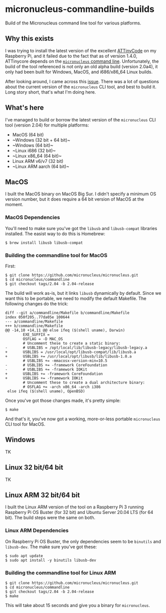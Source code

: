 # micronucleus-commandline-builds

Build of the Micronucleus command line tool for various platforms.

## Why this exists

I was trying to install the latest version of the excellent [ATTinyCode](https://github.com/SpenceKonde/ATTinyCore) on my Raspberry Pi, and it failed due to the fact that as of version 1.4.0, ATTinycore depends on the [`micronucleus` command line](https://github.com/micronucleus/micronucleus/tree/master/commandline). Unfortunately, the build of the tool referenced is not only an old alpha build (version 2.0a4), it only had been built for Windows, MacOS, and i686/x86_64 Linux builds.

After looking around, I came across this [issue](https://github.com/SpenceKonde/ATTinyCore/issues/465). There was a lot of questions about the current version of the `micronucleus` CLI tool, and best to build it. Long story short, that's what I'm doing here.

## What's here

I've managed to build or borrow the latest version of the `micronucleus` CLI tool (version 2.04) for multiple platforms:

- MacOS (64 bit)
- ~Windows (32 bit + 64 bit)~
- ~Windows (64 bit)~
- ~Linux i686 (32 bit)~
- ~Linux x86_64 (64 bit)~
- Linux ARM v6/v7 (32 bit)
- ~Linux ARM aarch (64 bit)~

## MacOS

I built the MacOS binary on MacOS Big Sur. I didn't specify a minimum OS version number, but it does require a 64 bit version of MacOS at the moment.

### MacOS Dependencies

You'll need to make sure you've got the `libusb` and `libusb-compat` libraries installed. The easist way to do this is Homebrew:

```
$ brew install libusb libusb-compat
```

### Building the commandline tool for MacOS

First:

```
$ git clone https://github.com/micronucleus/micronucleus.git
$ cd micronucleus/commandline
$ git checkout tags/2.04 -b 2.04-release
```

The build will work as-is, but it links `libusb` dynamically by default. Since we want this to be portable, we need to modify the default Makefile. The following changes do the trick:

```
diff --git a/commandline/Makefile b/commandline/Makefile
index 050f205..77da05e 100644
--- a/commandline/Makefile
+++ b/commandline/Makefile
@@ -14,10 +14,11 @@ else ifeq ($(shell uname), Darwin)
        EXE_SUFFIX =
        OSFLAG = -D MAC_OS
        # Uncomment these to create a static binary:
-       # USBLIBS = /opt/local/lib/libusb-legacy/libusb-legacy.a
+       USBLIBS = /usr/local/opt/libusb-compat/lib/libusb.a
+       USBLIBS += /usr/local/opt/libusb/lib/libusb-1.0.a
        # USBLIBS += -mmacosx-version-min=10.5
-       # USBLIBS += -framework CoreFoundation
-       # USBLIBS += -framework IOKit
+       USBLIBS += -framework CoreFoundation
+       USBLIBS += -framework IOKit
        # Uncomment these to create a dual architecture binary:
        # OSFLAG += -arch x86_64 -arch i386
 else ifeq ($(shell uname), OpenBSD)
```

Once you've got those changes made, it's pretty simple:

```
$ make
```

And that's it, you've now got a working, more-or-less portable `micronucleus` CLI tool for MacOS.

## Windows

TK

## Linux 32 bit/64 bit

TK

## Linux ARM 32 bit/64 bit

I built the Linux ARM version of the tool on a Raspberry Pi 3 running Raspberry Pi OS Buster (for 32 bit) and Ubuntu Server 20.04 LTS (for 64 bit). The build steps were the same on both.

### Linux ARM Dependencies

On Raspberry Pi OS Buster, the only dependencies seem to be `binutils` and `libusb-dev`. The make sure you've got these:

```
$ sudo apt update 
$ sudo apt install -y binutils libusb-dev
```

### Building the commandline tool for Linux ARM

```
$ git clone https://github.com/micronucleus/micronucleus.git
$ cd micronucleus/commandline
$ git checkout tags/2.04 -b 2.04-release
$ make
```

This will take about 15 seconds and give you a binary for `micronucleus`.
